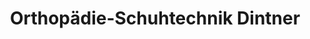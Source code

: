 ---
title: "Orthopädie-Schuhtechnik Dintner"
url: /bonn/orthopaedie-schuhtechnik-dintner/
shop: Schuhe
---